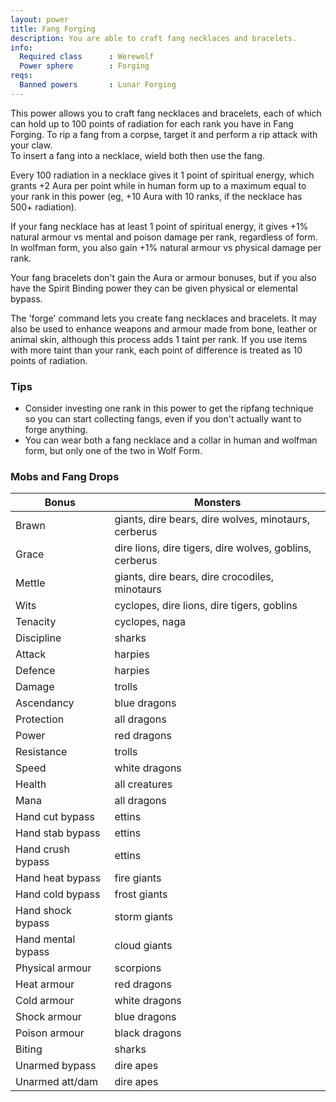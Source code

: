 ```yaml
---
layout: power
title: Fang Forging
description: You are able to craft fang necklaces and bracelets.
info:
  Required class      : Werewolf
  Power sphere        : Forging
reqs:
  Banned powers       : Lunar Forging
---
```


This power allows you to craft fang necklaces and bracelets, each of which can
hold up to 100 points of radiation for each rank you have in Fang Forging.  To
rip a fang from a corpse, target it and perform a rip attack with your claw.  
To insert a fang into a necklace, wield both then use the fang.

Every 100 radiation in a necklace gives it 1 point of spiritual energy, which
grants +2 Aura per point while in human form up to a maximum equal to your rank
in this power (eg, +10 Aura with 10 ranks, if the necklace has 500+ radiation).

If your fang necklace has at least 1 point of spiritual energy, it gives +1%
natural armour vs mental and poison damage per rank, regardless of form.  In
wolfman form, you also gain +1% natural armour vs physical damage per rank.

Your fang bracelets don't gain the Aura or armour bonuses, but if you also have
the Spirit Binding power they can be given physical or elemental bypass.

The 'forge' command lets you create fang necklaces and bracelets.  It may also
be used to enhance weapons and armour made from bone, leather or animal skin,
although this process adds 1 taint per rank.   If you use items with more taint
than your rank, each point of difference is treated as 10 points of radiation.

### Tips

- Consider investing one rank in this power to get the ripfang technique so you can start collecting fangs, even if you don't actually want to forge anything.
- You can wear both a fang necklace and a collar in human and wolfman form, but only one of the two in Wolf Form.

### Mobs and Fang Drops

Bonus | Monsters
--- | ---
Brawn | giants, dire bears, dire wolves, minotaurs, cerberus
Grace | dire lions, dire tigers, dire wolves, goblins, cerberus
Mettle | giants, dire bears, dire crocodiles, minotaurs
Wits | cyclopes, dire lions, dire tigers, goblins
Tenacity | cyclopes, naga
Discipline | sharks
Attack | harpies
Defence | harpies
Damage | trolls
Ascendancy | blue dragons
Protection | all dragons
Power | red dragons
Resistance | trolls
Speed | white dragons
Health | all creatures
Mana | all dragons
Hand cut bypass | ettins
Hand stab bypass | ettins
Hand crush bypass | ettins
Hand heat bypass | fire giants
Hand cold bypass | frost giants
Hand shock bypass | storm giants
Hand mental bypass | cloud giants
Physical armour | scorpions
Heat armour | red dragons
Cold armour | white dragons
Shock armour | blue dragons
Poison armour | black dragons
Biting | sharks
Unarmed bypass | dire apes
Unarmed att/dam | dire apes
